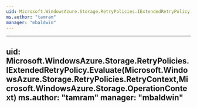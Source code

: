 ```yaml
---
uid: Microsoft.WindowsAzure.Storage.RetryPolicies.IExtendedRetryPolicy
ms.author: "tamram"
manager: "mbaldwin"
---
```


---
uid: Microsoft.WindowsAzure.Storage.RetryPolicies.IExtendedRetryPolicy.Evaluate(Microsoft.WindowsAzure.Storage.RetryPolicies.RetryContext,Microsoft.WindowsAzure.Storage.OperationContext)
ms.author: "tamram"
manager: "mbaldwin"
---
